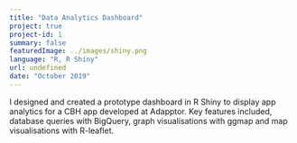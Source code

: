 ```yaml
---
title: "Data Analytics Dashboard"
project: true
project-id: 1
summary: false
featuredImage: ../images/shiny.png
language: "R, R Shiny"
url: undefined
date: "October 2019"
---
```


I designed and created a prototype dashboard in R Shiny to display app analytics for a CBH app developed at Adapptor. 
Key features included, database queries with BigQuery, graph visualisations with ggmap and map visualisations with R-leaflet.
